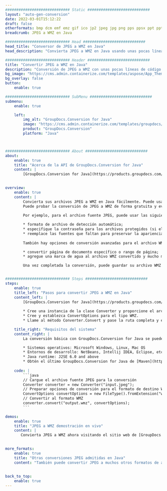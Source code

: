 ```yaml
---
############################# Static ############################
layout: "auto-gen-conversion"
date: 2022-03-01T15:12:22
draft: false
otherformats: bmp dcm emf emz gif ico jp2 jpeg jpg png pps ppsx ppt pptx psb psd svg svgz tga tif tiff webp wmf wmz
breadcrumb: JPEG a WMZ en Java

############################# Head ############################
head_title: "Conversor de JPEG a WMZ en Java"
head_description: "Convierta JPEG a WMZ en Java usando unas pocas líneas de código. Utilice la API de conversión de documentos de GroupDocs para convertir más de 160 formatos de archivo."

############################# Header ############################
title: "Convertir JPEG a WMZ en Java"
description: "Conversión de JPEG a WMZ con unas pocas líneas de código Java"
bg_image: "https://cms.admin.containerize.com/templates/aspose/App_Themes/V3/images/bg/header1.png"
bg_overlay: false
button:
    enable: true

############################# SubMenu ############################
submenu:
    enable: true

    left:
        img_alt: "GroupDocs.Conversion for Java"
        image: "https://cms.admin.containerize.com/templates/groupdocs/images/product-logos/90x90-noborder/groupdocs-conversion-java.png"
        product: "GroupDocs.Conversion"
        platform: "Java"



############################# About ############################
about:
    enable: true
    title: "Acerca de la API de GroupDocs.Conversion for Java"
    content: |
        [GroupDocs.Conversion for Java](https://products.groupdocs.com/conversion/java/) se puede usar para convertir Microsoft Word, Excel, PowerPoint, PDF, Visio y otros formatos. GroupDocs.Conversion es una API independiente que es adecuada para sistemas internos y de back-end donde se requiere un alto rendimiento. No depende de ningún software como Microsoft u Open Office.
    

overview:
    enable: true
    content: |
        Convierta sus archivos JPEG a WMZ en Java fácilmente. Puede usar solo un par de líneas de código Java en cualquier plataforma de su elección, como Windows, Linux, macOS.
        Puede probar la conversión de JPEG a WMZ de forma gratuita y evaluar la calidad de los resultados de la conversión. Junto con los escenarios de conversión de archivos simples, puede probar opciones más avanzadas para cargar el archivo de origen JPEG y para guardar el resultado de salida WMZ. 
        
        Por ejemplo, para el archivo fuente JPEG, puede usar las siguientes opciones de carga:

        * formato de archivo de detección automática;
        * especifique la contraseña para los archivos protegidos (si el formato de archivo lo admite);
        * reemplace las fuentes que faltan para preservar la apariencia del documento.
        
        También hay opciones de conversión avanzadas para el archivo WMZ:

        * convertir página de documento específico o rango de página;
        * agregue una marca de agua al archivo WMZ convertido y mucho más.

        Una vez completada la conversión, puede guardar su archivo WMZ en la ruta del archivo local o en cualquier almacenamiento de terceros como FTP, Amazon S3, Google Drive, Dropbox, etc. Tenga en cuenta que para convertir JPEG a WMZ no es necesario instalar ningún software adicional, como MS Office, Open Office, Adobe Acrobat Reader, etc.


############################# Steps ############################
steps:
    enable: true
    title_left: "Pasos para convertir JPEG a WMZ en Java"
    content_left: |
        [GroupDocs.Conversion for Java](https://products.groupdocs.com/conversion/java/) facilita a los desarrolladores convertir un archivo JPEG a WMZ con unas pocas líneas de código.
        
        * Cree una instancia de la clase Converter y proporcione el archivo JPEG con la ruta completa
        * Cree y establezca ConvertOptions para el tipo WMZ.
        * Llame al método Converter.Convert y pase la ruta completa y el formato (WMZ) como parámetro

    title_right: "Requisitos del sistema"
    content_right: |
        La conversión básica con GroupDocs.Conversion for Java se puede realizar en unos pocos pasos simples. Nuestras API son compatibles con todas las principales plataformas y sistemas operativos. Antes de ejecutar el código a continuación, asegúrese de tener instalados los siguientes requisitos previos en su sistema.

        * Sistemas operativos: Microsoft Windows, Linux, Mac OS
        * Entornos de desarrollo: NetBeans, Intellij IDEA, Eclipse, etc.
        * Java runtime: J2SE 6.0 and above
        * Obtén el último GroupDocs.Conversion for Java de [Maven](https://repository.groupdocs.com/webapp/#/artifacts/browse/tree/General/repo/com/groupdocs/groupdocs-conversion)
         
    code: |
        ```java    
        // Cargue el archivo fuente JPEG para la conversión
        Converter converter = new Converter("input.jpeg");
        // Preparar opciones de conversión para el formato de destino WMZ
        ConvertOptions convertOptions = new FileType().fromExtension("wmz").getConvertOptions();
        // Convertir al formato WMZ
        converter.convert("output.wmz", convertOptions);
        ```

demos:
    enable: true
    title: "JPEG a WMZ demostración en vivo"
    content: |
       Convierta JPEG a WMZ ahora visitando el sitio web de [GroupDocs.Conversion App](https://products.groupdocs.app/conversion/family). La demostración en línea tiene las siguientes ventajas
          

more_formats:
    enable: true
    title: "Otras conversiones JPEG admitidas en Java"
    content: "También puede convertir JPEG a muchos otros formatos de archivo. Consulte la lista a continuación."
       
       
back_to_top:
    enable: true
---
```

